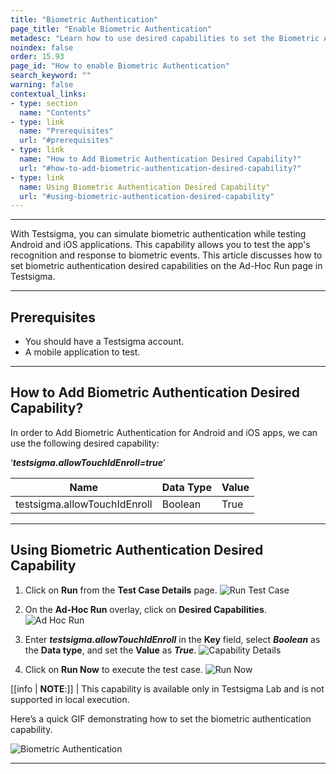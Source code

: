 ```yaml
---
title: "Biometric Authentication"
page_title: "Enable Biometric Authentication"
metadesc: "Learn how to use desired capabilities to set the Biometric Authentication for Android and iOS mobile app testing in Testsigma Application"
noindex: false
order: 15.93
page_id: "How to enable Biometric Authentication"
search_keyword: ""
warning: false
contextual_links:
- type: section
  name: "Contents"
- type: link
  name: "Prerequisites"
  url: "#prerequisites"
- type: link
  name: "How to Add Biometric Authentication Desired Capability?"
  url: "#how-to-add-biometric-authentication-desired-capability?"
- type: link
  name: Using Biometric Authentication Desired Capability"
  url: "#using-biometric-authentication-desired-capability"
---
```


---

With Testsigma, you can simulate biometric authentication while testing Android and iOS applications. This capability allows you to test the app's recognition and response to biometric events. This article discusses how to set biometric authentication desired capabilities on the Ad-Hoc Run page in Testsigma. 

---

## **Prerequisites**
- You should have a Testsigma account. 
- A mobile application to test. 

---

## **How to Add Biometric Authentication Desired Capability?**
In order to Add Biometric Authentication for Android and iOS apps, we can use the following desired capability:

‘***testsigma.allowTouchIdEnroll=true***’

|Name|Data Type|Value|
|---|---|---|
|testsigma.allowTouchIdEnroll|Boolean|True|



---


## **Using Biometric Authentication Desired Capability**

1. Click on **Run** from the **Test Case Details** page. 
![Run Test Case](https://s3.amazonaws.com/static-docs.testsigma.com/new_images/projects/applications/barnow.png)


2. On the **Ad-Hoc Run** overlay, click on **Desired Capabilities**.
![Ad Hoc Run](https://s3.amazonaws.com/static-docs.testsigma.com/new_images/projects/applications/baahrp.png)


3. Enter ***testsigma.allowTouchIdEnroll*** in the **Key** field, select ***Boolean*** as the **Data type**, and set the **Value** as ***True***.
![Capability Details](https://s3.amazonaws.com/static-docs.testsigma.com/new_images/projects/applications/biadcdetails.png)


4. Click on **Run Now** to execute the test case. 
![Run Now](https://s3.amazonaws.com/static-docs.testsigma.com/new_images/projects/applications/barunnw.png)


[[info | **NOTE**:]]
| This capability is available only in Testsigma Lab and is not supported in local execution.



Here’s a quick GIF demonstrating how to set the biometric authentication capability.

![Biometric Authentication](https://s3.amazonaws.com/static-docs.testsigma.com/new_images/projects/applications/BiometricAuth-min.gif)




---



